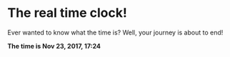 # The real time clock!

Ever wanted to know what the time is? Well, your journey is about to end!

**The time is Nov 23, 2017, 17:24**
